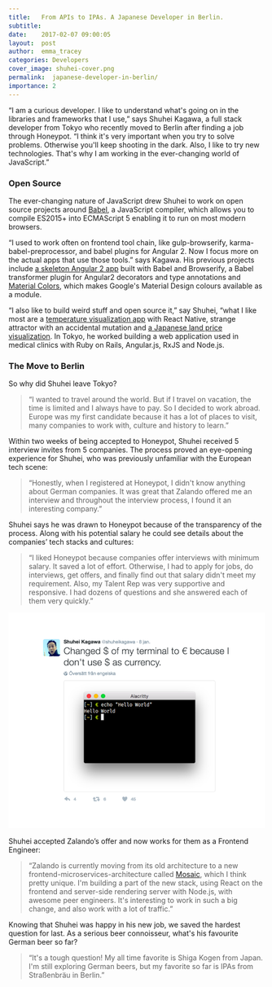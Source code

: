 ```yaml
---
title:   From APIs to IPAs. A Japanese Developer in Berlin.
subtitle:
date:    2017-02-07 09:00:05
layout:  post
author:  emma_tracey
categories: Developers
cover_image: shuhei-cover.png
permalink:  japanese-developer-in-berlin/
importance: 2
---
```


“I am a curious developer. I like to understand what's going on in the libraries and frameworks that I use,” says Shuhei Kagawa, a full stack developer from Tokyo who recently moved to Berlin after finding a job through Honeypot.  “I think it's very important when you try to solve problems. Otherwise you'll keep shooting in the dark. Also, I like to try new technologies. That's why I am working in the ever-changing world of JavaScript.”

<!--more-->

### Open Source

The ever-changing nature of JavaScript drew Shuhei to work on open source projects around [Babel](https://babeljs.io/), a JavaScript compiler, which allows you to compile ES2015+ into ECMAScript 5 enabling it to run on most modern browsers.

“I used to work often on frontend tool chain, like gulp-browserify, karma-babel-preprocessor, and babel plugins for Angular 2. Now I focus more on the actual apps that use those tools.” says Kagawa. His previous projects include [a skeleton Angular 2 app](https://github.com/shuhei/babel-angular2-app) built with Babel and Browserify, a Babel  transformer plugin for Angular2 decorators and type annotations and [Material Colors](https://github.com/shuhei/material-colors), which makes Google's Material Design colours available as a module.

“I also like to build weird stuff and open source it,” say Shuhei, “what I like most are a [temperature visualization app](http://shuheikagawa.com/blog/2016/07/18/draw-animated-chart-with-react-native/) with React Native, strange attractor with an accidental mutation and [a Japanese land price visualization](https://github.com/shuhei/webland). In Tokyo, he worked building a web application used in medical clinics with Ruby on Rails, Angular.js, RxJS and Node.js.


### The Move to Berlin

So why did Shuhei leave Tokyo?

>“I wanted to travel around the world. But if I travel on vacation, the time is limited and I always have to pay. So I decided to work abroad. Europe was my first candidate because it has a lot of places to visit, many companies to work with, culture and history to learn.” 


Within two weeks of being accepted to Honeypot, Shuhei received 5 interview invites from 5 companies. The process proved an eye-opening experience for Shuhei, who was previously unfamiliar with the European tech scene: 

>“Honestly, when I registered at Honeypot, I didn't know anything about German companies. It was great that Zalando offered me an interview and throughout the interview process, I found it an interesting company.” 

Shuhei says he was drawn to Honeypot because of the transparency of the process.  Along with his potential salary he could see details about the companies’ tech stacks and cultures: 

>“I liked Honeypot because companies offer interviews with minimum salary. It saved a lot of effort. Otherwise, I had to apply for jobs, do interviews, get offers, and finally find out that salary didn't meet my requirement. Also, my Talent Rep was very supportive and responsive. I had dozens of questions and she answered each of them very quickly.”

![japanese-software-developer-germany](/assets/images/shuhei.png)


Shuhei accepted Zalando’s offer and now works for them as a Frontend Engineer:

>“Zalando is currently moving from its old architecture to a new frontend-microservices-architecture called [Mosaic](https://www.mosaic9.org/), which I think pretty unique. I'm building a part of the new stack, using React on the frontend and server-side rendering server with Node.js, with awesome peer engineers. It's interesting to work in such a big change, and also work with a lot of traffic.” 

Knowing that Shuhei was happy in his new job, we saved the hardest question for last. As a serious beer connoisseur, what's his favourite German beer so far? 

>“It's a tough question! My all time favorite is Shiga Kogen from Japan. I'm still exploring German beers, but my favorite so far is IPAs from Straßenbräu in Berlin.”